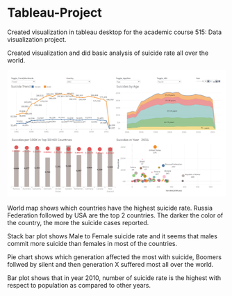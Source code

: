 # Tableau-Project
Created visualization in tableau desktop for the academic course 515: Data visualization project.

 Created visualization and did basic analysis of suicide rate all over the world.
 
![Dashboardpic](Pics/SuicideDashboard.PNG)

World map shows which countries have the highest suicide rate. Russia Federation followed by USA are the top 2 countries. The darker the color of the country, the more the suicide cases reported.

Stack bar plot shows Male to Female suicide rate and it seems that males commit more suicide than females in most of the countries.

Pie chart shows which generation affected the most with suicide, Boomers follwed by silent and then generation X suffered most all over the world.

Bar plot shows that in year 2010, number of suicide rate is the highest with respect to population as compared to other years. 

